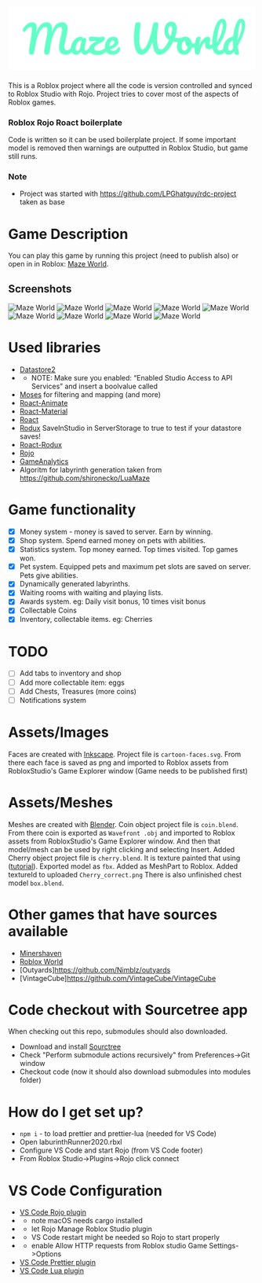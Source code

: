 ## ![Maze World](https://github.com/MayGo/maze-world/raw/master/assets/logo.png "Maze World")

This is a Roblox project where all the code is version controlled and synced to Roblox Studio with Rojo.
Project tries to cover most of the aspects of Roblox games.

### Roblox Rojo Roact boilerplate

Code is written so it can be used boilerplate project. If some important model is removed then warnings are outputted in Roblox Studio, but game still runs.

### Note

- Project was started with https://github.com/LPGhatguy/rdc-project taken as base

# Game Description

You can play this game by running this project (need to publish also) or open in in Roblox: [Maze World](https://www.roblox.com/games/3376915546/Maze-World-Dynamic).

## Screenshots

![Maze World](https://github.com/MayGo/tockler/raw/master/screenshots/maze-world-1.png "Maze World")
![Maze World](https://github.com/MayGo/tockler/raw/master/screenshots/maze-world-2.png "Maze World")
![Maze World](https://github.com/MayGo/tockler/raw/master/screenshots/maze-world-3.png "Maze World")
![Maze World](https://github.com/MayGo/tockler/raw/master/screenshots/maze-world-4.png "Maze World")
![Maze World](https://github.com/MayGo/tockler/raw/master/screenshots/maze-world-5.png "Maze World")
![Maze World](https://github.com/MayGo/tockler/raw/master/screenshots/maze-world-6.png "Maze World")
![Maze World](https://github.com/MayGo/tockler/raw/master/screenshots/maze-world-7.png "Maze World")
![Maze World](https://github.com/MayGo/tockler/raw/master/screenshots/maze-world-8.png "Maze World")
![Maze World](https://github.com/MayGo/tockler/raw/master/screenshots/maze-world-9.png "Maze World")

# Used libraries

- [Datastore2](https://github.com/Kampfkarren/Roblox/)
- - NOTE: Make sure you enabled: “Enabled Studio Access to API Services” and insert a boolvalue called
- [Moses](https://github.com/Yonaba/Moses/blob/master/doc/tutorial.md) for filtering and mapping (and more)
- [Roact-Animate](https://github.com/AmaranthineCodices/roact-animate)
- [Roact-Material](https://github.com/MayGo/roact-material)
- [Roact](https://github.com/Roblox/roact)
- [Rodux](https://github.com/Roblox/rodux)
  SaveInStudio in ServerStorage to true to test if your datastore saves!
- [Roact-Rodux](https://github.com/Roblox/roact-rodux.git)
- [Rojo](https://github.com/rojo-rbx/rojo)
- [GameAnalytics](https://gameanalytics.com/docs/item/roblox-sdk)
- Algoritm for labyrinth generation taken from https://github.com/shironecko/LuaMaze

# Game functionality

- [x] Money system - money is saved to server. Earn by winning.
- [x] Shop system. Spend earned money on pets with abilities.
- [x] Statistics system. Top money earned. Top times visited. Top games won.
- [x] Pet system. Equipped pets and maximum pet slots are saved on server. Pets give abilities.
- [x] Dynamically generated labyrinths.
- [x] Waiting rooms with waiting and playing lists.
- [x] Awards system. eg: Daily visit bonus, 10 times visit bonus
- [x] Collectable Coins
- [x] Inventory, collectable items. eg: Cherries

# TODO

- [ ] Add tabs to inventory and shop
- [ ] Add more collectable item: eggs
- [ ] Add Chests, Treasures (more coins)
- [ ] Notifications system

# Assets/Images

Faces are created with [Inkscape](https://inkscape.org/). Project file is `cartoon-faces.svg`.
From there each face is saved as png and imported to Roblox assets from RobloxStudio's Game Explorer window (Game needs to be published first)

# Assets/Meshes

Meshes are created with [Blender](https://www.blender.org/).
Coin object project file is `coin.blend`. From there coin is exported as `Wavefront .obj` and imported to Roblox assets from RobloxStudio's Game Explorer window. And then that model/mesh can be used by right clicking and selecting Insert. Added
Cherry object project file is `cherry.blend`. It is texture painted that using ([tutorial](https://www.youtube.com/watch?v=lmbAs9jE1vI)). Exported model as `fbx`. Added as MeshPart to Roblox. Added textureId to uploaded `Cherry_correct.png`
There is also unfinished chest model `box.blend`.

# Other games that have sources available

- [Minershaven](https://github.com/berezaa/minershaven)
- [Roblox World](https://github.com/gtraines/roblox-world)
- [Outyards]https://github.com/Nimblz/outyards
- [VintageCube]https://github.com/VintageCube/VintageCube

# Code checkout with Sourcetree app

When checking out this repo, submodules should also downloaded.

- Download and install [Sourctree](https://www.sourcetreeapp.com/)
- Check "Perform submodule actions recursively" from Preferences->Git window
- Checkout code (now it should also download submodules into modules folder)

# How do I get set up?

- `npm i` - to load prettier and prettier-lua (needed for VS Code)
- Open laburinthRunner2020.rbxl
- Configure VS Code and start Rojo (from VS Code footer)
- From Roblox Studio->Plugins->Rojo click connect

# VS Code Configuration

- [VS Code Rojo plugin](https://marketplace.visualstudio.com/items?itemName=evaera.vscode-rojo)
- - note macOS needs cargo installed
- - let Rojo Manage Roblox Studio plugin
- - VS Code restart might be needed so Rojo to start properly
- - enable Allow HTTP requests from Roblox studio Game Settings->Options
- [VS Code Prettier plugin](https://marketplace.visualstudio.com/items?itemName=esbenp.prettier-vscode)
- [VS Code Lua plugin](https://marketplace.visualstudio.com/items?itemName=sumneko.lua)
